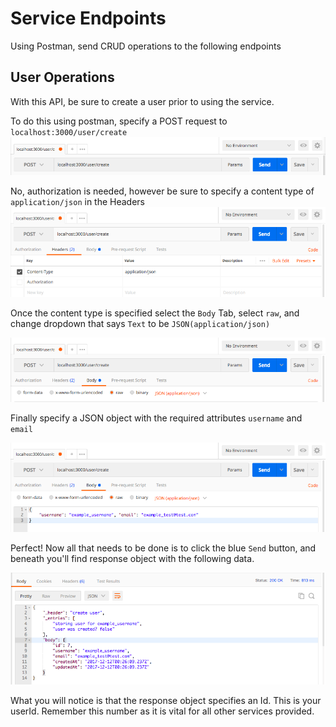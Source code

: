 # Service Endpoints

Using Postman, send CRUD operations to the following endpoints

## User Operations

With this API, be sure to create a user prior to using the service.

To do this using postman, specify a POST request to `localhost:3000/user/create`
![postman user creation 1](/assets/postman_user_creation_1.png)

No, authorization is needed, however be sure to specify a content type of
`application/json` in the Headers
![postman user creation 2](/assets/postman_user_creation_2.png)

Once the content type is specified select the `Body` Tab, select `raw`, and
change dropdown that says `Text` to be `JSON(application/json)`

![postman user creation 3](/assets/postman_user_creation_3.png)

Finally specify a JSON object with the required attributes `username` and
`email`

![postman user creation 4](/assets/postman_user_creation_4.png)

Perfect! Now all that needs to be done is to click the blue `Send` button, and
beneath you'll find response object with the following data.

![postman user creation 5](/assets/postman_user_creation_5.png)

What you will notice is that the response object specifies an Id. This is your
userId. Remember this number as it is vital for all other services provided.
